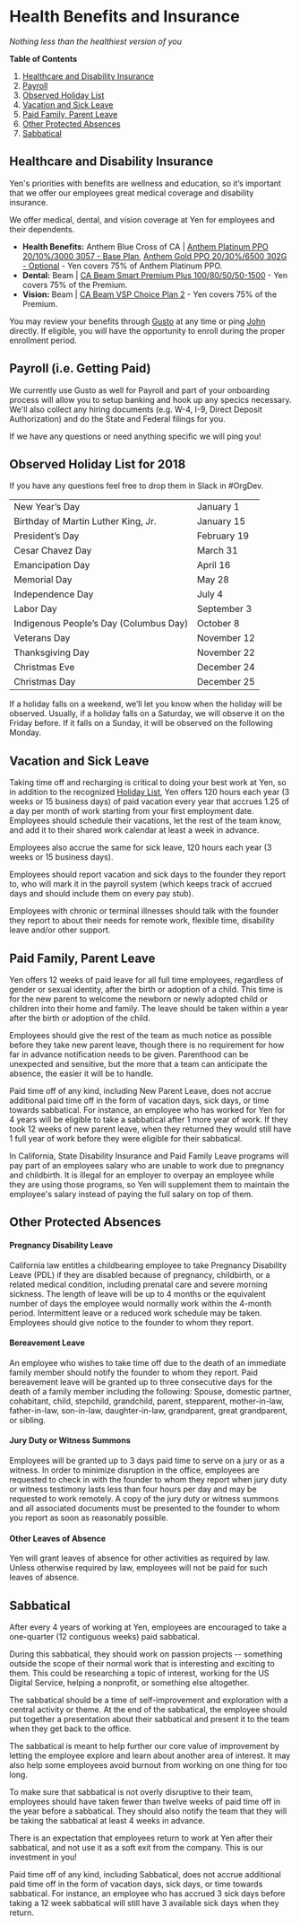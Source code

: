 # Health Benefits and Insurance
*Nothing less than the healthiest version of you*


**Table of Contents**

1. [Healthcare and Disability Insurance](https://github.com/yenio/handbook/blob/master/2-benefits.md#healthcare-and-disability-insurance)
2. [Payroll](https://github.com/yenio/handbook/blob/master/2-benefits.md#payroll-ie-getting-paid)
3. [Observed Holiday List](https://github.com/yenio/handbook/blob/master/2-benefits.md#Yen-observed-holiday-list-for-2017)
4. [Vacation and Sick Leave](https://github.com/yenio/handbook/blob/master/2-benefits.md#vacation-and-sick-leave)
5. [Paid Family, Parent Leave](https://github.com/yenio/handbook/blob/master/2-benefits.md#paid-family-parent-leave)
6. [Other Protected Absences](https://github.com/yenio/handbook/blob/master/2-benefits.md#other-protected-absences)
7. [Sabbatical](https://github.com/yenio/handbook/blob/master/2-benefits.md#sabbatical)

## Healthcare and Disability Insurance

Yen's priorities with benefits are wellness and education, so it’s important that we offer our employees great medical coverage and disability insurance.

We offer medical, dental, and vision coverage at Yen for employees and their dependents. 

- **Health Benefits:** Anthem Blue Cross of CA | [Anthem Platinum PPO 20/10%/3000 3057 - Base Plan](https://s3.amazonaws.com/hawaiian-ice/production/public/carriers/ca/anthem/plans/2018/anthem_anthem_platinum_ppo_20_10_3000_3057.pdf), [Anthem Gold PPO 20/30%/6500 302G - Optional](https://s3.amazonaws.com/hawaiian-ice/production/public/carriers/ca/anthem/plans/2018/anthem_anthem_gold_ppo_20_30_6500_302g.pdf) - Yen covers 75% of Anthem Platinum PPO.
- **Dental:** Beam | [CA Beam Smart Premium Plus 100/80/50/50-1500](https://s3.amazonaws.com/hawaiian-ice/production/public/carriers/ca/beam_dental/plans/2017/beam_dental_ca_beam_smart_premium_plus_100_80_50_501500.pdf) - Yen covers 75% of the Premium.
- **Vision:** Beam | [CA Beam VSP Choice Plan 2](https://s3.amazonaws.com/hawaiian-ice/production/public/carriers/ca/beam_dental/plans/2017/beam_dental_beam_vsp_choice_plan_2.pdf) - Yen covers 75% of the Premium.

You may review your benefits through [Gusto](http://gusto.com) at any time or ping [John](mailto:john@yen.io) directly. If eligible, you will have the opportunity to enroll during the proper enrollment period.

## Payroll (i.e. Getting Paid)

We currently use Gusto as well for Payroll and part of your onboarding process will allow you to setup banking and hook up any specics necessary. We'll also collect any hiring documents (e.g. W-4, I-9, Direct Deposit Authorization) and do the State and Federal filings for you.

If we have any questions or need anything specific we will ping you!

## Observed Holiday List for 2018

If you have any questions feel free to drop them in Slack in #OrgDev.

<table>
  <tr>
    <td>New Year’s Day</td>
    <td>January 1</td>
  </tr>
  <tr>
    <td>Birthday of Martin Luther King, Jr. </td>
    <td>January 15</td>
  </tr>
  <tr>
    <td>President’s Day</td>
    <td>February 19</td>
  </tr>
  <tr>
    <td>Cesar Chavez Day</td>
    <td>March 31</td>
  </tr>
  <tr>
    <td>Emancipation Day</td>
    <td>April 16</td>
  </tr>  
  <tr>
    <td>Memorial Day</td>
    <td>May 28</td>
  </tr>
  <tr>
    <td>Independence Day</td>
    <td>July 4</td>
  </tr>
  <tr>
    <td>Labor Day</td>
    <td>September 3</td>
  </tr>
  <tr>
    <td>Indigenous People’s Day (Columbus Day)</td>
    <td>October 8</td>
  </tr>
  <tr>
    <td>Veterans Day</td>
    <td>November 12</td>
  </tr>
  <tr>
    <td>Thanksgiving Day</td>
    <td>November 22</td>
  </tr>
  <tr>
    <td>Christmas Eve</td>
    <td>December 24</td>
  </tr>
  <tr>
    <td>Christmas Day</td>
    <td>December 25</td>
  </tr>
</table>


If a holiday falls on a weekend, we’ll let you know when the holiday will be observed. Usually, if a holiday falls on a Saturday, we will observe it on the Friday before. If it falls on a Sunday, it will be observed on the following Monday.

## Vacation and Sick Leave

Taking time off and recharging is critical to doing your best work at Yen, so in addition to the recognized [Holiday List](https://github.com/pinpt/handbook/blob/master/1-benefits.md#Yen-observed-holiday-list-for-2017), Yen offers 120 hours each year (3 weeks or 15 business days) of paid vacation every year that accrues 1.25 of a day per month of work starting from your first employment date. Employees should schedule their vacations, let the rest of the team know, and add it to their shared work calendar at least a week in advance.

Employees also accrue the same for sick leave, 120 hours each year (3 weeks or 15 business days).

Employees should report vacation and sick days to the founder they report to, who will mark it in the payroll system (which keeps track of accrued days and should include them on every pay stub).

Employees with chronic or terminal illnesses should talk with the founder they report to about their needs for remote work, flexible time, disability leave and/or other support.

## Paid Family, Parent Leave

Yen offers 12 weeks of paid leave for all full time employees, regardless of gender or sexual identity, after the birth or adoption of a child. This time is for the new parent to welcome the newborn or newly adopted child or children into their home and family. The leave should be taken within a year after the birth or adoption of the child.

Employees should give the rest of the team as much notice as possible before they take new parent leave, though there is no requirement for how far in advance notification needs to be given. Parenthood can be unexpected and sensitive, but the more that a team can anticipate the absence, the easier it will be to handle.

Paid time off of any kind, including New Parent Leave, does not accrue additional paid time off in the form of vacation days, sick days, or time towards sabbatical. For instance, an employee who has worked for Yen for 4 years will be eligible to take a sabbatical after 1 more year of work. If they took 12 weeks of new parent leave, when they returned they would still have 1 full year of work before they were eligible for their sabbatical.

In California, State Disability Insurance and Paid Family Leave programs will pay part of an employees salary who are unable to work due to pregnancy and childbirth. It is illegal for an employer to overpay an employee while they are using those programs, so Yen will supplement them to maintain the employee's salary instead of paying the full salary on top of them.

## Other Protected Absences

#### Pregnancy Disability Leave

California law entitles a childbearing employee to take Pregnancy Disability Leave (PDL) if they are disabled because of pregnancy, childbirth, or a related medical condition, including prenatal care and severe morning sickness. The length of leave will be up to 4 months or the equivalent number of days the employee would normally work within the 4-month period. Intermittent leave or a reduced work schedule may be taken. Employees should give notice to the founder to whom they report.  

#### Bereavement Leave

An employee who wishes to take time off due to the death of an immediate family member should notify the founder to whom they report. Paid bereavement leave will be granted up to three consecutive days for the death of a family member including the following: Spouse, domestic partner, cohabitant, child, stepchild, grandchild, parent, stepparent, mother-in-law, father-in-law, son-in-law, daughter-in-law, grandparent, great grandparent, or sibling.

#### Jury Duty or Witness Summons

Employees will be granted up to 3 days paid time to serve on a jury or as a witness. In order to minimize disruption in the office, employees are requested to check in with the founder to whom they report when jury duty or witness testimony lasts less than four hours per day and may be requested to work remotely.  A copy of the jury duty or witness summons and all associated documents must be presented to the founder to whom you report as soon as reasonably possible.

#### Other Leaves of Absence

Yen will grant leaves of absence for other activities as required by law. Unless otherwise required by law, employees will not be paid for such leaves of absence.  

## Sabbatical

After every 4 years of working at Yen, employees are encouraged to take a one-quarter (12 contiguous weeks) paid sabbatical.

During this sabbatical, they should work on passion projects -- something outside the scope of their normal work that is interesting and exciting to them. This could be researching a topic of interest, working for the US Digital Service, helping a nonprofit, or something else altogether.

The sabbatical should be a time of self-improvement and exploration with a central activity or theme. At the end of the sabbatical, the employee should put together a presentation about their sabbatical and present it to the team when they get back to the office.  

The sabbatical is meant to help further our core value of improvement by letting the employee explore and learn about another area of interest. It may also help some employees avoid burnout from working on one thing for too long.

To make sure that sabbatical is not overly disruptive to their team, employees should have taken fewer than twelve weeks of paid time off in the year before a sabbatical. They should also notify the team that they will be taking the sabbatical at least 4 weeks in advance.

There is an expectation that employees return to work at Yen after their sabbatical, and not use it as a soft exit from the company. This is our investment in you!

Paid time off of any kind, including Sabbatical, does not accrue additional paid time off in the form of vacation days, sick days, or time towards sabbatical. For instance, an employee who has accrued 3 sick days before taking a 12 week sabbatical will still have 3 available sick days when they return.

